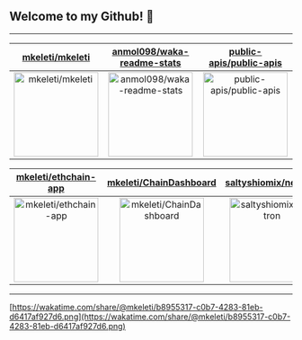 ## Welcome to my Github! 👋



---

| [mkeleti/mkeleti](https://github.com/mkeleti/mkeleti) | [anmol098/waka-readme-stats](https://github.com/anmol098/waka-readme-stats) | [public-apis/public-apis](https://github.com/public-apis/public-apis) |
| :-: | :-: | :-: |
| <a href="https://github.com/mkeleti/mkeleti"><img src="https://github.com/mkeleti/mkeleti/raw/master/DISPLAY.jpg" alt="mkeleti/mkeleti" title="mkeleti/mkeleti" width="150" height="150"></a> | <a href="https://github.com/anmol098/waka-readme-stats"><img src="https://github.com/mkeleti/mkeleti/raw/master/DISPLAY.jpg" alt="anmol098/waka-readme-stats" title="anmol098/waka-readme-stats" width="150" height="150"></a> | <a href="https://github.com/public-apis/public-apis"><img src="https://github.com/mkeleti/mkeleti/raw/master/DISPLAY.jpg" alt="public-apis/public-apis" title="public-apis/public-apis" width="150" height="150"></a> |

| [mkeleti/ethchain-app](https://github.com/mkeleti/ethchain-app) | [mkeleti/ChainDashboard](https://github.com/mkeleti/ChainDashboard) | [saltyshiomix/nextron](https://github.com/saltyshiomix/nextron) |
| :-: | :-: | :-: |
| <a href="https://github.com/mkeleti/ethchain-app"><img src="https://github.com/mkeleti/mkeleti/raw/master/DISPLAY.jpg" alt="mkeleti/ethchain-app" title="mkeleti/ethchain-app" width="150" height="150"></a> | <a href="https://github.com/mkeleti/ChainDashboard"><img src="https://github.com/mkeleti/mkeleti/raw/master/DISPLAY.jpg" alt="mkeleti/ChainDashboard" title="mkeleti/ChainDashboard" width="150" height="150"></a> | <a href="https://github.com/saltyshiomix/nextron"><img src="https://github.com/mkeleti/mkeleti/raw/master/DISPLAY.jpg" alt="saltyshiomix/nextron" title="saltyshiomix/nextron" width="150" height="150"></a> |



---

<!--START_SECTION:waka-->

<!--END_SECTION:waka-->

[https://wakatime.com/share/@mkeleti/b8955317-c0b7-4283-81eb-d6417af927d6.png](https://wakatime.com/share/@mkeleti/b8955317-c0b7-4283-81eb-d6417af927d6.png)